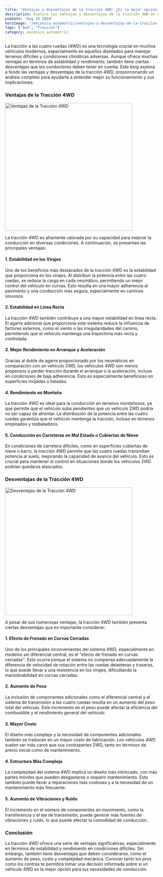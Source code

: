```yaml
---
title: "Ventajas y desventajas de la tracción 4WD: ¿Es la mejor opción para ti?"
description: Explora las ventajas y desventajas de la tracción 4WD en vehículos modernos. Descubre si este sistema es la mejor opción para tus necesidades de conducción en diferentes tipos de carreteras.
pubDate: "Aug 26 2024"
heroImage: "/mecanica_automotriz/ventajas-y-desventajas-de-la-traccion-4wd.jpg"
tags: ["4wd", "Traccion"]
category: mecanica_automotriz
---
```


La tracción a las cuatro ruedas (4WD) es una tecnología crucial en muchos vehículos modernos, especialmente en aquellos diseñados para manejar terrenos difíciles y condiciones climáticas adversas. Aunque ofrece muchas ventajas en términos de estabilidad y rendimiento, también tiene ciertas desventajas que los conductores deben tener en cuenta. Este blog explora a fondo las ventajas y desventajas de la tracción 4WD, proporcionando un análisis completo para ayudarte a entender mejor su funcionamiento y sus implicaciones.

### Ventajas de la Tracción 4WD

<img src="/mecanica_automotriz/ventajas-y-desventajas-de-la-traccion-4wd2.png" alt="Ventajas de la Tracción 4WD" width="420"/>

La tracción 4WD es altamente valorada por su capacidad para mejorar la conducción en diversas condiciones. A continuación, se presentan las principales ventajas:

#### 1. Estabilidad en los Virajes

Uno de los beneficios más destacados de la tracción 4WD es la estabilidad que proporciona en los virajes. Al distribuir la potencia entre las cuatro ruedas, se reduce la carga en cada neumático, permitiendo un mejor control del vehículo en curvas. Esto resulta en una mayor adherencia al pavimento y una conducción más segura, especialmente en caminos sinuosos.

#### 2. Estabilidad en Línea Recta

La tracción 4WD también contribuye a una mayor estabilidad en línea recta. El agarre adicional que proporciona este sistema reduce la influencia de factores externos, como el viento o las irregularidades del camino, permitiendo que el vehículo mantenga una trayectoria más recta y controlada.

#### 3. Mejor Rendimiento en Arranque y Aceleración

Gracias al doble de agarre proporcionado por los neumáticos en comparación con un vehículo 2WD, los vehículos 4WD son menos propensos a perder tracción durante el arranque o la aceleración, incluso en condiciones de baja adherencia. Esto es especialmente beneficioso en superficies mojadas o heladas.

#### 4. Rendimiento en Montaña

La tracción 4WD es ideal para la conducción en terrenos montañosos, ya que permite que el vehículo suba pendientes que un vehículo 2WD podría no ser capaz de afrontar. La distribución de la potencia entre las cuatro ruedas garantiza que el vehículo mantenga la tracción, incluso en terrenos empinados y resbaladizos.

#### 5. Conducción en Carreteras en Mal Estado o Cubiertas de Nieve

En condiciones de carretera difíciles, como en superficies cubiertas de nieve o barro, la tracción 4WD permite que las cuatro ruedas transmitan potencia al suelo, mejorando la capacidad de avance del vehículo. Esto es crucial para mantener el control en situaciones donde los vehículos 2WD podrían quedarse atascados.

### Desventajas de la Tracción 4WD

<img src="/mecanica_automotriz/ventajas-y-desventajas-de-la-traccion-4wd3.png" alt="Desventajas de la Tracción 4WD" width="420"/>

A pesar de sus numerosas ventajas, la tracción 4WD también presenta ciertas desventajas que es importante considerar:

#### 1. Efecto de Frenado en Curvas Cerradas

Uno de los principales inconvenientes del sistema 4WD, especialmente en modelos sin diferencial central, es el "efecto de frenado en curvas cerradas". Esto ocurre porque el sistema no compensa adecuadamente la diferencia de velocidad de rotación entre las ruedas delanteras y traseras, lo que puede llevar a una resistencia en los virajes, dificultando la maniobrabilidad en curvas cerradas.

#### 2. Aumento de Peso

La inclusión de componentes adicionales como el diferencial central y el sistema de transmisión a las cuatro ruedas resulta en un aumento del peso total del vehículo. Este incremento en el peso puede afectar la eficiencia del combustible y el rendimiento general del vehículo.

#### 3. Mayor Costo

El diseño más complejo y la necesidad de componentes adicionales también se traducen en un mayor costo de fabricación. Los vehículos 4WD suelen ser más caros que sus contrapartes 2WD, tanto en términos de precio inicial como de mantenimiento.

#### 4. Estructura Más Compleja

La complejidad del sistema 4WD implica un diseño más intrincado, con más partes móviles que pueden desgastarse o requerir mantenimiento. Esto también puede llevar a reparaciones más costosas y a la necesidad de un mantenimiento más frecuente.

#### 5. Aumento de Vibraciones y Ruido

El incremento en el número de componentes en movimiento, como la transferencia y el eje de transmisión, puede generar más fuentes de vibraciones y ruido, lo que puede afectar la comodidad de conducción.

### Conclusión

La tracción 4WD ofrece una serie de ventajas significativas, especialmente en términos de estabilidad y rendimiento en condiciones difíciles. Sin embargo, también tiene desventajas que deben considerarse, como el aumento de peso, costo y complejidad mecánica. Conocer tanto los pros como los contras te permitirá tomar una decisión informada sobre si un vehículo 4WD es la mejor opción para tus necesidades de conducción.
